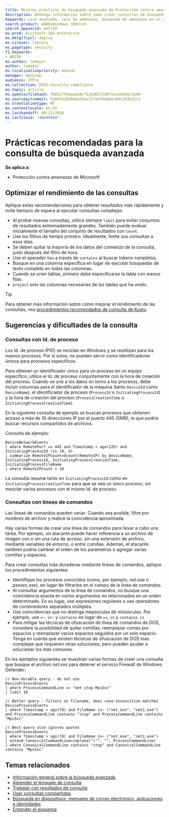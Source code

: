 ```yaml
---
title: Mejores prácticas de búsqueda avanzada de Protección contra amenazas de Microsoft
description: Obtenga información sobre cómo crear consultas de búsqueda de amenazas rápidas, eficientes y sin errores al usar la búsqueda avanzada
keywords: caza avanzado, caza de amenazas, búsqueda de amenazas en el ciberespacio, protección contra amenazas de Microsoft, Microsoft 365, MTP, M365, búsqueda, consulta, telemetría, detecciones personalizadas, esquema, kusto, evitar tiempo de espera, líneas de comandos, identificador de proceso
search.product: eADQiWindows 10XVcnh
search.appverid: met150
ms.prod: microsoft-365-enterprise
ms.mktglfcycl: deploy
ms.sitesec: library
ms.pagetype: security
f1.keywords:
- NOCSH
ms.author: lomayor
author: lomayor
ms.localizationpriority: medium
manager: dansimp
audience: ITPro
ms.collection: M365-security-compliance
ms.topic: article
ms.openlocfilehash: f66b17fbdaaa58cf12bd0373d0fece59349c3a48
ms.sourcegitcommit: 51097b18d94da20aa727ebfbeb6ec84c263b25c3
ms.translationtype: MT
ms.contentlocale: es-ES
ms.lasthandoff: 08/12/2020
ms.locfileid: "46649504"
---
```

# <a name="advanced-hunting-query-best-practices"></a>Prácticas recomendadas para la consulta de búsqueda avanzada

**Se aplica a:**
- Protección contra amenazas de Microsoft



## <a name="optimize-query-performance"></a>Optimizar el rendimiento de las consultas
Aplique estas recomendaciones para obtener resultados más rápidamente y evite tiempos de espera al ejecutar consultas complejas:
- Al probar nuevas consultas, utilice siempre `limit` para evitar conjuntos de resultados extremadamente grandes. También puede evaluar inicialmente el tamaño del conjunto de resultados con `count`.
- Use los filtros de tiempo primero. Idealmente, limite sus consultas a esos días.
- Se deben quitar la mayoría de los datos del comienzo de la consulta, justo después del filtro de hora.
- Use el operador `has` a través de `contains` al buscar tokens completos.
- Busque en una columna específica en lugar de ejecutar búsquedas de texto completo en todas las columnas.
- Cuando se unen tablas, primero debe especificarse la tabla con menos filas.
- `project` solo las columnas necesarias de las tablas que ha unido.

>[!Tip]
>Para obtener más información sobre cómo mejorar el rendimiento de las consultas, vea [procedimientos recomendados de consulta de Kusto](https://docs.microsoft.com/azure/kusto/query/best-practices).

## <a name="query-tips-and-pitfalls"></a>Sugerencias y dificultades de la consulta

### <a name="queries-with-process-ids"></a>Consultas con Id. de proceso
Los Id. de proceso (PID) se reciclan en Windows y se reutilizan para los nuevos procesos. Por sí solos, no pueden servir como identificadores únicos para procesos específicos.

Para obtener un identificador único para un proceso en un equipo específico, utilice el Id. de proceso conjuntamente con la hora de creación del proceso. Cuando se une a los datos en torno a los procesos, debe incluir columnas para el identificador de la máquina (tanto `DeviceId` como `DeviceName`), el identificador de proceso (`ProcessId` o `InitiatingProcessId`) y la hora de creación del proceso (`ProcessCreationTime` o `InitiatingProcessCreationTime`).

En la siguiente consulta de ejemplo se buscan procesos que obtienen acceso a más de 10 direcciones IP por el puerto 445 (SMB), lo que podría buscar recursos compartidos de archivos.

Consulta de ejemplo:
```kusto
DeviceNetworkEvents
| where RemotePort == 445 and Timestamp > ago(12h) and InitiatingProcessId !in (0, 4)
| summarize RemoteIPCount=dcount(RemoteIP) by DeviceName, InitiatingProcessId, InitiatingProcessCreationTime, InitiatingProcessFileName
| where RemoteIPCount > 10
```

La consulta resume tanto en `InitiatingProcessId` como en `InitiatingProcessCreationTime` para que se vea un único proceso, sin mezclar varios procesos con el mismo Id. de proceso.

### <a name="queries-with-command-lines"></a>Consultas con líneas de comandos

Las líneas de comandos pueden variar. Cuando sea posible, filtre por nombres de archivo y realice la coincidencia aproximada.

Hay varias formas de crear una línea de comandos para llevar a cabo una tarea. Por ejemplo, un atacante puede hacer referencia a un archivo de imagen con o sin una ruta de acceso, sin una extensión de archivo, mediante variables de entorno, o entre comillas. Además, el atacante también podría cambiar el orden de los parámetros o agregar varias comillas y espacios.

Para crear consultas más duraderas mediante líneas de comandos, aplique los procedimientos siguientes:

- Identifique los procesos conocidos (como, por ejemplo, *net.exe* o *psexec.exe*), en lugar de filtrarlos en el campo de la línea de comandos.
- Al consultar argumentos de la línea de comandos, no busque una coincidencia exacta en varios argumentos no relacionados en un orden determinado. En su lugar, use expresiones regulares o use operadores de contenedores separados múltiples.
- Use coincidencias que no distinga mayúsculas de minúsculas. Por ejemplo, use `=~`, `in~` y `contains` en lugar de `==`, `in` y `contains_cs`
- Para mitigar las técnicas de ofuscación de línea de comandos de DOS, considere la posibilidad de quitar comillas, reemplazar comas por espacios y reemplazar varios espacios seguidos por un solo espacio. Tenga en cuenta que existen técnicas de ofuscación de DOS más complejas que requieren otras soluciones, pero pueden ayudar a solucionar los más comunes.

En los ejemplos siguientes se muestran varias formas de crear una consulta que busque el archivo *net.exe* para detener el servicio Firewall de Windows Defender:

```kusto
// Non-durable query - do not use
DeviceProcessEvents
| where ProcessCommandLine == "net stop MpsSvc"
| limit 10

// Better query - filters on filename, does case-insensitive matches
DeviceProcessEvents
| where Timestamp > ago(7d) and FileName in~ ("net.exe", "net1.exe") and ProcessCommandLine contains "stop" and ProcessCommandLine contains "MpsSvc" 

// Best query also ignores quotes
DeviceProcessEvents
| where Timestamp > ago(7d) and FileName in~ ("net.exe", "net1.exe")
| extend CanonicalCommandLine=replace("\"", "", ProcessCommandLine)
| where CanonicalCommandLine contains "stop" and CanonicalCommandLine contains "MpsSvc" 
```
## <a name="related-topics"></a>Temas relacionados
- [Información general sobre la búsqueda avanzada](advanced-hunting-overview.md)
- [Aprender el lenguaje de consulta](advanced-hunting-query-language.md)
- [Trabajar con resultados de consulta](advanced-hunting-query-results.md)
- [Usar consultas compartidas](advanced-hunting-shared-queries.md)
- [Búsqueda en dispositivos, mensajes de correo electrónico, aplicaciones e identidades](advanced-hunting-query-emails-devices.md)
- [Entender el esquema](advanced-hunting-schema-tables.md)
